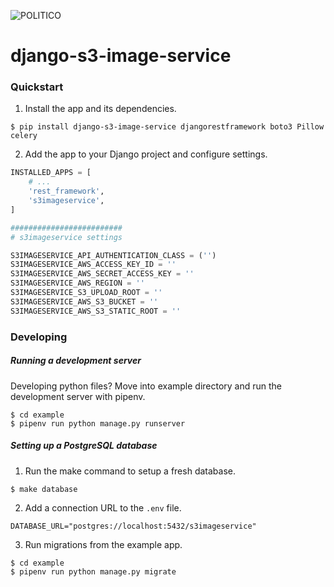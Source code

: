 ![POLITICO](https://rawgithub.com/The-Politico/src/master/images/logo/badge.png)

# django-s3-image-service

### Quickstart

1. Install the app and its dependencies.

  ```
  $ pip install django-s3-image-service djangorestframework boto3 Pillow celery
  ```

2. Add the app to your Django project and configure settings.

  ```python
  INSTALLED_APPS = [
      # ...
      'rest_framework',
      's3imageservice',
  ]

  #########################
  # s3imageservice settings

  S3IMAGESERVICE_API_AUTHENTICATION_CLASS = ('')
  S3IMAGESERVICE_AWS_ACCESS_KEY_ID = ''
  S3IMAGESERVICE_AWS_SECRET_ACCESS_KEY = ''
  S3IMAGESERVICE_AWS_REGION = ''
  S3IMAGESERVICE_S3_UPLOAD_ROOT = ''
  S3IMAGESERVICE_AWS_S3_BUCKET = ''
  S3IMAGESERVICE_AWS_S3_STATIC_ROOT = ''
  ```

### Developing

##### Running a development server

Developing python files? Move into example directory and run the development server with pipenv.

  ```
  $ cd example
  $ pipenv run python manage.py runserver
  ```

##### Setting up a PostgreSQL database

1. Run the make command to setup a fresh database.

  ```
  $ make database
  ```

2. Add a connection URL to the `.env` file.

  ```
  DATABASE_URL="postgres://localhost:5432/s3imageservice"
  ```

3. Run migrations from the example app.

  ```
  $ cd example
  $ pipenv run python manage.py migrate
  ```
